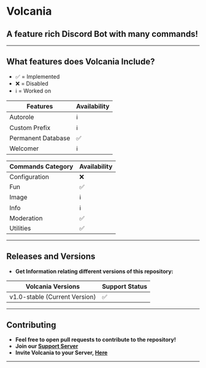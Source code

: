 # Volcania

## A feature rich Discord Bot with many commands!

---

## What features does Volcania Include?

- ✅ = Implemented
- ❌ = Disabled
- ℹ️ = Worked on

| Features           | Availability |
| ------------------ | ------------ |
| Autorole           | ℹ️           |
| Custom Prefix      | ℹ️           |
| Permanent Database | ✅           |
| Welcomer           | ℹ️           |

| Commands Category | Availability |
| ----------------- | ------------ |
| Configuration     | ❌           |
| Fun               | ✅           |
| Image             | ℹ️           |
| Info              | ℹ️           |
| Moderation        | ✅           |
| Utilities         | ✅           |

---

## Releases and Versions

- **Get Information relating different versions of this repository:**

| Volcania Versions             | Support Status |
| ----------------------------- | -------------- |
| v1.0-stable (Current Version) | ✅             |

---

## Contributing

- **Feel free to open pull requests to contribute to the repository!**
- **Join our [Support Server](https://infinitybot.tk/support)**
- **Invite Volcania to your Server, [Here](https://infinitybot.tk/invite)**

---
